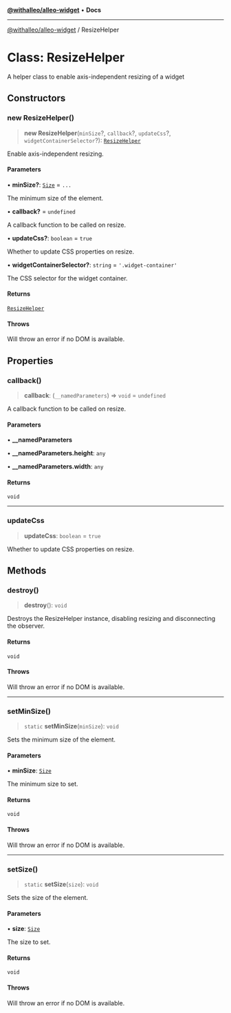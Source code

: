 [**@withalleo/alleo-widget**](../README.md) • **Docs**

***

[@withalleo/alleo-widget](../globals.md) / ResizeHelper

# Class: ResizeHelper

A helper class to enable axis-independent resizing of a widget

## Constructors

### new ResizeHelper()

> **new ResizeHelper**(`minSize`?, `callback`?, `updateCss`?, `widgetContainerSelector`?): [`ResizeHelper`](ResizeHelper.md)

Enable axis-independent resizing.

#### Parameters

• **minSize?**: [`Size`](../type-aliases/Size.md) = `...`

The minimum size of the element.

• **callback?** = `undefined`

A callback function to be called on resize.

• **updateCss?**: `boolean` = `true`

Whether to update CSS properties on resize.

• **widgetContainerSelector?**: `string` = `'.widget-container'`

The CSS selector for the widget container.

#### Returns

[`ResizeHelper`](ResizeHelper.md)

#### Throws

Will throw an error if no DOM is available.

## Properties

### callback()

> **callback**: (`__namedParameters`) => `void` = `undefined`

A callback function to be called on resize.

#### Parameters

• **\_\_namedParameters**

• **\_\_namedParameters.height**: `any`

• **\_\_namedParameters.width**: `any`

#### Returns

`void`

***

### updateCss

> **updateCss**: `boolean` = `true`

Whether to update CSS properties on resize.

## Methods

### destroy()

> **destroy**(): `void`

Destroys the ResizeHelper instance, disabling resizing and disconnecting the observer.

#### Returns

`void`

#### Throws

Will throw an error if no DOM is available.

***

### setMinSize()

> `static` **setMinSize**(`minSize`): `void`

Sets the minimum size of the element.

#### Parameters

• **minSize**: [`Size`](../type-aliases/Size.md)

The minimum size to set.

#### Returns

`void`

#### Throws

Will throw an error if no DOM is available.

***

### setSize()

> `static` **setSize**(`size`): `void`

Sets the size of the element.

#### Parameters

• **size**: [`Size`](../type-aliases/Size.md)

The size to set.

#### Returns

`void`

#### Throws

Will throw an error if no DOM is available.
